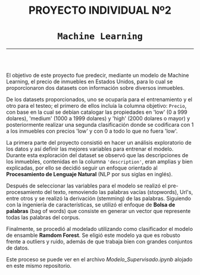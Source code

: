 # <h1 align=center> **PROYECTO INDIVIDUAL Nº2** </h1>

# <h1 align=center>**`Machine Learning`**</h1>

<hr> 
<br/>
<br/>

El objetivo de este proyecto fue predecir, mediante un modelo de Machine Learning, el precio de inmuebles en Estados Unidos, para lo cual se proporcionaron dos datasets con información sobre diversos inmuebles. 

De los datasets proporcionados, uno se ocuparía para el entrenamiento y el otro para el testeo; el primero de ellos incluía la columna objetivo: `Precio`, con base en la cual se debían catalogar las propiedades en 'low' (0 a 999 dolares), 'medium' (1000 a 1999 dolares) y 'high' (2000 dolares o mayor) y posteriormente realizar una segunda clasificación donde se codificara con 1 a los inmuebles con precios 'low' y con 0 a todo lo que no fuera 'low'.

La primera parte del proyecto consistió en hacer un análisis exploratorio de los datos y así definir las mejores variables para entrenar el modelo. Durante esta exploración del dataset se observó que las descripciones de los inmuebles, contenidas en la columna `'description'`, eran amplias y bien explicadas, por ello se decidió seguir un enfoque orientado al **Procesamiento de Lenguaje Natural** (NLP por sus siglas en inglés). 

Después de seleccionar las variables para el modelo se realizó el pre-procesamiento del texto, removiendo las palabras vacías (stopwords), Url's, entre otros y se realizó la derivación (stemming) de las palabras. Siguiendo con la ingeniería de características, se utilizó el enfoque de **Bolsa de palabras** (bag of words) que consiste en generar un vector que represente todas las palabras del corpus.

Finalmente, se procedió al modelado utilizando como clasificador el modelo de ensamble **Ramdom Forest**. Se eligió este modelo ya que es robusto frente a outliers y ruido, además de que trabaja bien con grandes conjuntos de datos.

Este proceso se puede ver en el archivo *Modelo_Supervisado.ipynb* alojado en este mismo repositorio.
